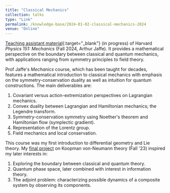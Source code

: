 ```yaml
---
title: "Classical Mechanics"
collection: talks
type: "Link"
permalink: /knowledge-base/2024-01-02-classical-mechanics-2024
venue: "Online"
---
```


[Teaching assistant material](https://nlyu1.github.io/classical-mechanics/){:target="_blank"} (in progress) of Harvard  *Physics 151: Mechanics* (Fall 2024, Arthur Jaffe). It provides a mathematical perspective on the boundary between classical and quantum mechanics, with applications ranging from symmetry principles to field theory.

Prof Jaffe's *Mechanics* course, which has been taught for decades, features a mathematical introduction to classical mechanics with emphasis on the symmetry-conservation duality as well as intuition for quantum constructions. The main deliverables are: 

1. Covariant versus action-extremization perspectives on Lagrangian mechanics. 
2. Convex duality between Lagrangian and Hamiltonian mechanics; the Legendre transform. 
3. Symmetry-conservation symmetry using Noether's theorem and Hamiltonian flow (symplectic gradient). 
4. Representation of the Lorentz group. 
5. Field mechanics and local conservation. 

This course was my first introduction to differential geometry and Lie theory. My [final project](/files/Phy_151_Final_Project.pdf) on Koopman von-Neumann theory (Fall '23) inspired my later interests in: 

1. Exploring the boundary between classical and quantum theory. 
2. Quantum phase space, later combined with interest in information theory. 
3. The adjoint problem: characterizing possible dynamics of a composite system by observing its components. 

